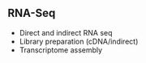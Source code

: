 ## RNA-Seq

- Direct and indirect RNA seq
- Library preparation (cDNA/indirect)
- Transcriptome assembly
